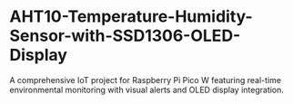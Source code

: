 # AHT10-Temperature-Humidity-Sensor-with-SSD1306-OLED-Display
A comprehensive IoT project for Raspberry Pi Pico W featuring real-time environmental monitoring with visual alerts and OLED display integration.
